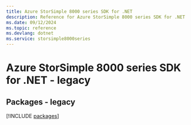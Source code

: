 ```yaml
---
title: Azure StorSimple 8000 series SDK for .NET
description: Reference for Azure StorSimple 8000 series SDK for .NET
ms.date: 09/12/2024
ms.topic: reference
ms.devlang: dotnet
ms.service: storsimple8000series
---
```

# Azure StorSimple 8000 series SDK for .NET - legacy
## Packages - legacy
[!INCLUDE [packages](storsimple-8000-series-index.md)]
